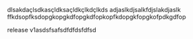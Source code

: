 dlsakdaçlsdkasçldksaçldkçlkdçlkds
adjaslkdjsalkfdjslakdjaslk
ffkdsopfksdopgkopgkdfopgkdfopkopfkdopgkfopgkofpdkgdfop


release v1asdsfsafsdfdfdsfdfsd